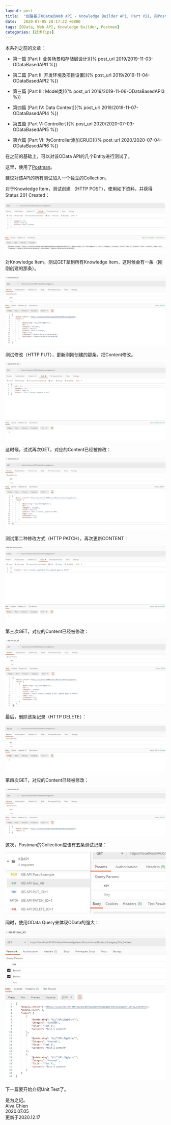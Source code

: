 ```yaml
---
layout: post
title:  "创建基于OData的Web API - Knowledge Builder API, Part VII, 用Postman测试"
date:   2020-07-05 20:17:22 +0800
tags: [OData, Web API, Knowledge Builder, Postman]
categories: [技术Tips]
---
```


本系列之前的文章：

- 第一篇 [Part I:  业务场景和存储层设计]({% post_url 2019/2019-11-03-ODataBasedAPI1 %}) 

- 第二篇 [Part II:  开发环境及项目设置]({% post_url 2019/2019-11-04-ODataBasedAPI2 %}) 

- 第三篇 [Part III:  Model类]({% post_url 2019/2019-11-06-ODataBasedAPI3 %}) 

- 第四篇 [Part IV: Data Context]({% post_url 2019/2019-11-07-ODataBasedAPI4 %})

- 第五篇 [Part V: Controller]({% post_url 2020/2020-07-03-ODataBasedAPI5 %}) 

- 第六篇 [Part VI: 为Controller添加CRUD]({% post_url 2020/2020-07-04-ODataBasedAPI6 %}) 


在之前的基础上，可以对该OData API的几个Entity进行测试了。


这里，使用了[Postman](https://www.postman.com/)。


建议对该API的所有测试加入一个独立的Collection。


对于Knowledge Item，测试创建 （HTTP POST），使用如下资料，并获得Status 201 Created：

![Pic](/assets/uploads/2020/07/odata_post.JPG)


对Knowledge Item，测试GET拿到所有Knowledge Item，这时候会有一条（刚刚创建的那条）。

![Pic](/assets/uploads/2020/07/odata_get.JPG)


测试修改（HTTP PUT），更新刚刚创建的那条，把Content修改。

![Pic](/assets/uploads/2020/07/odata_put.JPG)

这时候，试试再次GET，对应的Content已经被修改：

![Pic](/assets/uploads/2020/07/odata_get2.JPG)


测试第二种修改方式（HTTP PATCH），再次更新CONTENT：

![Pic](/assets/uploads/2020/07/odata_patch.JPG)


第三次GET，对应的Content已经被修改：

![Pic](/assets/uploads/2020/07/odata_get3.JPG)


最后，删除该条记录（HTTP DELETE）：

![Pic](/assets/uploads/2020/07/odata_delete.JPG)

第四次GET，对应的Content已经被修改：

![Pic](/assets/uploads/2020/07/odata_get4.JPG)


这次，Postman的Collection应该有五条测试记录：

![Pic](/assets/uploads/2020/07/odata_postman_collection.JPG)


同时，使用OData Query来体现OData的强大：

![Pic](/assets/uploads/2020/07/odata_get5.JPG)

下一篇要开始介绍Unit Test了。


是为之记。   
Alva Chien    
2020.07.05   
更新于2020.12.17   
